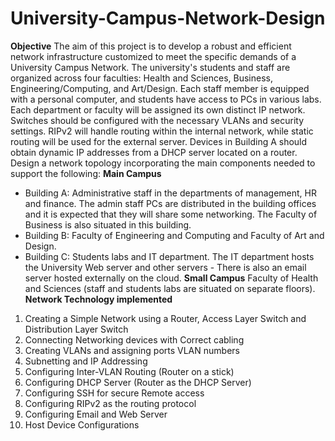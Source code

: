 # University-Campus-Network-Design
**Objective**
The aim of this project is to develop a robust and efficient network infrastructure customized to meet the specific demands of a University Campus Network. The university's students and staff are organized across four faculties: Health and Sciences, Business, Engineering/Computing, and Art/Design. Each staff member is equipped with a personal computer, and students have access to PCs in various labs. Each department or faculty will be assigned its own distinct IP network. Switches should be configured with the necessary VLANs and security settings. RIPv2 will handle routing within the internal network, while static routing will be used for the external server. Devices in Building A should obtain dynamic IP addresses from a DHCP server located on a router. Design a network topology incorporating the main components needed to support the following:
**Main Campus**
- Building A: Administrative staff in the departments of management, HR and finance. The admin staff PCs are distributed in the building offices and it is expected that they will share some networking. The Faculty of Business is also situated in this building.
- Building B: Faculty of Engineering and Computing and Faculty of Art and Design.
- Building C:  Students labs and IT department. The IT department  hosts the University Web  server and other  servers - There is also an email  server hosted externally on the cloud.
**Small Campus**
Faculty of Health and Sciences (staff and students labs are situated on separate floors).
**Network Technology implemented**
1. Creating a Simple Network using a Router, Access Layer Switch and Distribution Layer Switch
2. Connecting Networking devices with Correct cabling
3. Creating VLANs and assigning ports VLAN numbers
4. Subnetting and IP Addressing
5. Configuring Inter-VLAN Routing (Router on a stick)
6. Configuring DHCP Server (Router as the DHCP Server)
7. Configuring SSH for secure Remote access
8. Configuring RIPv2 as the routing protocol
9. Configuring Email and Web Server
10. Host Device Configurations
